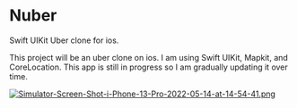 # Nuber
Swift UIKit Uber clone for ios.


This project will be an uber clone on ios. I am using Swift UIKit, Mapkit, and CoreLocation. This app is still in progress so I am gradually updating it over time.

[![Simulator-Screen-Shot-i-Phone-13-Pro-2022-05-14-at-14-54-41.png](https://i.postimg.cc/RVymr9rx/Simulator-Screen-Shot-i-Phone-13-Pro-2022-05-14-at-14-54-41.png)](https://postimg.cc/crR2Yp4F)
